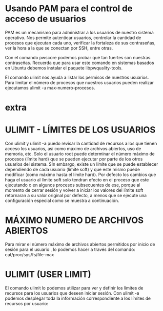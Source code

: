# Usando PAM para el control de acceso de usuarios

PAM es un mecanismo para administrar a los usuarios de nuestro sistema operativo. Nos permite autenticar usuarios, controlar la cantidad de procesos que ejecutan cada uno, verificar la fortaleza de sus contraseñas, ver la hora a la que se conectan por SSH, entre otras.

Con el comando pwscore podemos probar qué tan fuertes son nuestras contraseñas. Recuerda que para usar este comando en sistemas basados en Ubuntu debemos instalar el paquete libpwquality-tools.

El comando ulimit nos ayuda a listar los permisos de nuestros usuarios. Para limitar el número de procesos que nuestros usuarios pueden realizar ejecutamos ulimit -u max-numero-procesos.


# extra

# ULIMIT - LÍMITES DE LOS USUARIOS
Con ulimit y ulimit -a puedo revisar la cantidad de recursos a los que tienen
acceso los usuarios, así como máximo de archivos abiertos, uso de memoria, etc.
Solo el usuario root puede determinar el número máximo de procesos (límite
hard) que se pueden ejecutar por parte de los otros usuarios del sistema. SIn
embargo, existe un límite que se puede establecer dependiendo de cada usuario
(límite soft) y que este mismo puede modificar (como máximo hasta el límite
hard). Por defecto los cambios que haga el usuario al límite soft solo tendran
efecto en el proceso que este ejecutando o en algunos procesos subsecuentes
de ese, porque al momento de cerrar sesión y volver a iniciar los valores del
límite soft retornaran a su valor original por defecto, a menos que se ejecute una
configuración especial como se muestra a continuación.
# MÁXIMO NUMERO DE ARCHIVOS ABIERTOS
Para mirar el número máximo de archivos abiertos permitidos por inicio de sesión
para el usuario , lo podemos hacer a través del comando: cat/proc/sys/fs/file-max
# ULIMIT USER LIMIT
El comando ulimit lo podemos utilizar para ver y definir los límites de recursos
para los usuarios que deseen iniciar sesión.
Con ulimit -a podemos desplegar toda la información correspondiente a los
límites de recursos por usuario: